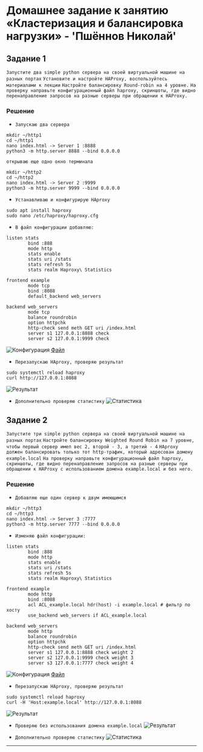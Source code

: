 # Домашнее задание к занятию «Кластеризация и балансировка нагрузки» - 'Пшённов Николай'

## Задание 1
`Запустите два simple python сервера на своей виртуальной машине на разных портах`
`Установите и настройте HAProxy, воспользуйтесь материалами к лекции`
`Настройте балансировку Round-robin на 4 уровне.`
`На проверку направьте конфигурационный файл haproxy, скриншоты, где видно перенаправление запросов на разные серверы при обращении к HAProxy.`

### Решение

* `Запускаю два сервера`
```
mkdir ~/http1
cd ~/http1
nano index.html -> Server 1 :8888
python3 -m http.server 8888 --bind 0.0.0.0
```
`открываю еще одно окно терминала`
```
mkdir ~/http2
cd ~/http2
nano index.html -> Server 2 :9999
python3 -m http.server 9999 --bind 0.0.0.0
```

* `Устанавливаю и конфигурирую HAproxy`
```
sudo apt install haproxy
sudo nano /etc/haproxy/haproxy.cfg
```

* `В файл конфигурации добавляю:`
```
listen stats 
        bind :888
        mode http 
        stats enable 
        stats uri /stats 
        stats refresh 5s 
        stats realm Haproxy\ Statistics

frontend example
        mode tcp
        bind :8088
        default_backend web_servers

backend web_servers
        mode tcp
        balance roundrobin
        option httpchk
        http-check send meth GET uri /index.html
        server s1 127.0.0.1:8888 check
        server s2 127.0.0.1:9999 check
```
![Конфигурация](https://github.com/pshennov/images/blob/main/conf1.png)
[Файл](https://github.com/pshennov/sflt-haproxy/blob/main/haproxy1.cfg)

* `Перезапускаю HAproxy, проверяю результат`
```
sudo systemctl reload haproxy
curl http://127.0.0.1:8088
```
![Результат](https://github.com/pshennov/images/blob/main/zadanie1.png)

* `Дополнительно проверяю статистику`
![Статистика](https://github.com/pshennov/images/blob/main/stat1.png)

## Задание 2
`Запустите три simple python сервера на своей виртуальной машине на разных портах`
`Настройте балансировку Weighted Round Robin на 7 уровне, чтобы первый сервер имел вес 2, второй - 3, а третий - 4`
`HAproxy должен балансировать только тот http-трафик, который адресован домену example.local`
`На проверку направьте конфигурационный файл haproxy, скриншоты, где видно перенаправление запросов на разные серверы при обращении к HAProxy c использованием домена example.local и без него.`

### Решение

* `Добавляю еще один сервер к двум имеющимся`
```
mkdir ~/http3
cd ~/http3
nano index.html -> Server 3 :7777
python3 -m http.server 7777 --bind 0.0.0.0
```

* `Изменяю файл конфигурации:`
```
listen stats
        bind :888
        mode http
        stats enable
        stats uri /stats
        stats refresh 5s
        stats realm Haproxy\ Statistics

frontend example
        mode http
        bind :8088
        acl ACL_example.local hdr(host) -i example.local # фильтр по хосту
        use_backend web_servers if ACL_example.local

backend web_servers
        mode http
        balance roundrobin
        option httpchk
        http-check send meth GET uri /index.html
        server s1 127.0.0.1:8888 check weight 2
        server s2 127.0.0.1:9999 check weight 3
        server s3 127.0.0.1:7777 check weight 4
```

![Конфигурация](https://github.com/pshennov/images/blob/main/conf2.png)
[Файл](https://github.com/pshennov/sflt-haproxy/blob/main/haproxy.cfg)

* `Перезапускаю HAproxy, проверяю результат`
```
sudo systemctl reload haproxy
curl -H 'Host:example.local' http://127.0.0.1:8088
```
![Результат](https://github.com/pshennov/images/blob/main/zadanie2.png)

* `Проверяю без использования домена example.local`
![Результат](https://github.com/pshennov/images/blob/main/error.png)

* `Дополнительно проверяю статистику`
![Статистика](https://github.com/pshennov/images/blob/main/stat2.png)

---
